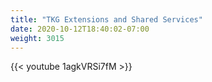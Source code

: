 ```yaml
---
title: "TKG Extensions and Shared Services"
date: 2020-10-12T18:40:02-07:00
weight: 3015
---
```

{{< youtube 1agkVRSi7fM >}}